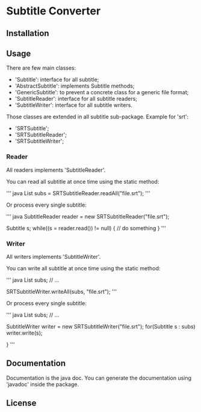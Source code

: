 # Subtitle Converter

## Installation


## Usage

There are few main classes:
- 'Subtitle': interface for all subtitle;
- 'AbstractSubtitle': implements Subtitle methods;
- 'GenericSubtitle': to prevent a concrete class for a generic file format; 
- 'SubtitleReader': interface for all subtitle readers;
- 'SubtitleWriter': interface for all subtitle writers.

Those classes are extended in all subtitle sub-package.
Example for 'srt':

- 'SRTSubtitle';
- 'SRTSubtitleReader';
- 'SRTSubtitleWriter';

### Reader

All readers implements 'SubtitleReader'.

You can read all subtitle at once time using the static method:

''' java
List<Subtitle> subs = SRTSubtitleReader.readAll("file.srt");
'''

Or process every single subtitle:

''' java
SubtitleReader reader = new SRTSubtitleReader("file.srt");

Subtitle s;
while((s = reader.read()) != null) {
	// do something
}
'''

### Writer

All writers implements 'SubtitleWriter'.

You can write all subtitle at once time using the static method:

''' java
List<Subtitle> subs;
// ...

SRTSubtitleWriter.writeAll(subs, "file.srt");
'''

Or process every single subtitle:

''' java
List<Subtitle> subs;
// ...

SubtitleWriter writer = new SRTSubtitleWriter("file.srt");
for(Subtitle s : subs)
	writer.write(s);

}
'''

## Documentation
Documentation is the java doc.
You can generate the documentation using 'javadoc' inside the package.

## License

